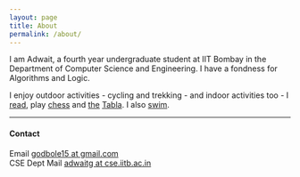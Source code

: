 ```yaml
---
layout: page
title: About
permalink: /about/
---
```

<!-- 
### About
 -->
I am Adwait, a fourth year undergraduate student at IIT Bombay in the Department of Computer Science and Engineering. I have a fondness for Algorithms and Logic.

I enjoy outdoor activities - cycling and trekking - and indoor activities too - I [read](https://www.goodreads.com/review/list/104776623), play [chess](https://www.youtube.com/watch?v=AaKWUiiEHgA) and [the](https://www.youtube.com/watch?v=O2K0ptoYpuc) [Tabla](https://www.youtube.com/watch?v=mmiThgzYX5E). I also [swim](https://gymkhana.iitb.ac.in/~sports/index.php?r=aquatics).

<hr>

#### Contact

Email [godbole15 at gmail.com](mailto:godbole15@gmail.com)
<br>
CSE Dept Mail [adwaitg at cse.iitb.ac.in](mailto:adwaitg@cse.iitb.ac.in)